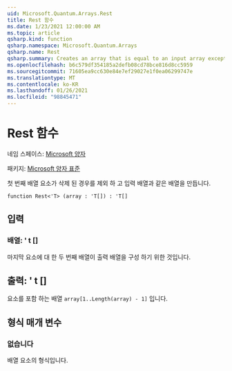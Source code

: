 ```yaml
---
uid: Microsoft.Quantum.Arrays.Rest
title: Rest 함수
ms.date: 1/23/2021 12:00:00 AM
ms.topic: article
qsharp.kind: function
qsharp.namespace: Microsoft.Quantum.Arrays
qsharp.name: Rest
qsharp.summary: Creates an array that is equal to an input array except that the first array element is dropped.
ms.openlocfilehash: b6c579df354185a2defb08cd78bce816d8cc5959
ms.sourcegitcommit: 71605ea9cc630e84e7ef29027e1f0ea06299747e
ms.translationtype: MT
ms.contentlocale: ko-KR
ms.lasthandoff: 01/26/2021
ms.locfileid: "98845471"
---
```

# <a name="rest-function"></a>Rest 함수

네임 스페이스: [Microsoft 양자](xref:Microsoft.Quantum.Arrays)

패키지: [Microsoft 양자 표준](https://nuget.org/packages/Microsoft.Quantum.Standard)


첫 번째 배열 요소가 삭제 된 경우를 제외 하 고 입력 배열과 같은 배열을 만듭니다.

```qsharp
function Rest<'T> (array : 'T[]) : 'T[]
```


## <a name="input"></a>입력

### <a name="array--t"></a>배열: ' t []

마지막 요소에 대 한 두 번째 배열이 출력 배열을 구성 하기 위한 것입니다.



## <a name="output--t"></a>출력: ' t []

요소를 포함 하는 배열 `array[1..Length(array) - 1]` 입니다.

## <a name="type-parameters"></a>형식 매개 변수

### <a name="t"></a>없습니다

배열 요소의 형식입니다.